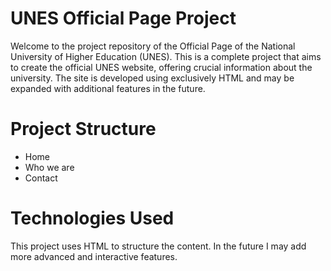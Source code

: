 # UNES Official Page Project

Welcome to the project repository of the Official Page of the National University of Higher Education (UNES). This is a complete project that aims to create the official UNES website, offering crucial information about the university. The site is developed using exclusively HTML and may be expanded with additional features in the future.

# Project Structure

* Home
* Who we are
* Contact

# Technologies Used
This project uses HTML to structure the content. In the future I may add more advanced and interactive features.
